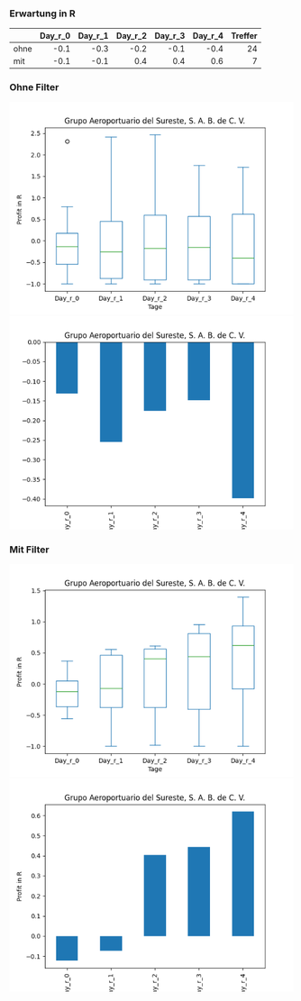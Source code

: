 ### Erwartung in R
|      |   Day_r_0 |   Day_r_1 |   Day_r_2 |   Day_r_3 |   Day_r_4 |   Treffer |
|:-----|----------:|----------:|----------:|----------:|----------:|----------:|
| ohne |      -0.1 |      -0.3 |      -0.2 |      -0.1 |      -0.4 |        24 |
| mit  |      -0.1 |      -0.1 |       0.4 |       0.4 |       0.6 |         7 |

### Ohne Filter
![image info](./data/ASR_box_all.png)
![image info](./data/ASR_median_all.png)

### Mit Filter
![image info](./data/ASR_box_filtered.png)
![image info](./data/ASR_median_filtered.png)